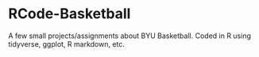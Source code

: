 # RCode-Basketball
A few small projects/assignments about BYU Basketball. Coded in R using tidyverse, ggplot, R markdown, etc.
